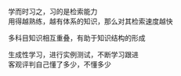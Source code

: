 学而时习之，习的是检索能力  
用得越熟练，越有体系的知识，那么对其检索速度越快
 
多科目知识相互重叠，有助于知识结构的形成
 
生成性学习，进行实例测试，不断学习跟进  
客观评判自己懂了多少，不懂多少